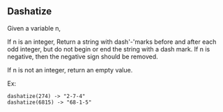 ## Dashatize

Given a variable n,

If n is an integer, Return a string with dash'-'marks before and after each odd integer, but do not begin or end the string with a dash mark. If n is negative, then the negative sign should be removed.

If n is not an integer, return an empty value.

Ex:

```
dashatize(274) -> "2-7-4"
dashatize(6815) -> "68-1-5"
```